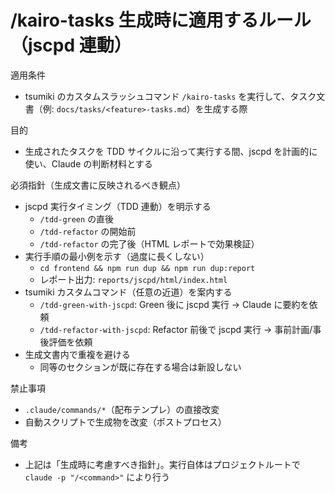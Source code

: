 # /kairo-tasks 生成時に適用するルール（jscpd 連動）

適用条件
- tsumiki のカスタムスラッシュコマンド `/kairo-tasks` を実行して、タスク文書（例: `docs/tasks/<feature>-tasks.md`）を生成する際

目的
- 生成されたタスクを TDD サイクルに沿って実行する間、jscpd を計画的に使い、Claude の判断材料とする

必須指針（生成文書に反映されるべき観点）
- jscpd 実行タイミング（TDD 連動）を明示する
  - `/tdd-green` の直後
  - `/tdd-refactor` の開始前
  - `/tdd-refactor` の完了後（HTML レポートで効果検証）
- 実行手順の最小例を示す（過度に長くしない）
  - `cd frontend && npm run dup && npm run dup:report`
  - レポート出力: `reports/jscpd/html/index.html`
- tsumiki カスタムコマンド（任意の近道）を案内する
  - `/tdd-green-with-jscpd`: Green 後に jscpd 実行 → Claude に要約を依頼
  - `/tdd-refactor-with-jscpd`: Refactor 前後で jscpd 実行 → 事前計画/事後評価を依頼
- 生成文書内で重複を避ける
  - 同等のセクションが既に存在する場合は新設しない

禁止事項
- `.claude/commands/*`（配布テンプレ）の直接改変
- 自動スクリプトで生成物を改変（ポストプロセス）

備考
- 上記は「生成時に考慮すべき指針」。実行自体はプロジェクトルートで `claude -p "/<command>"` により行う
